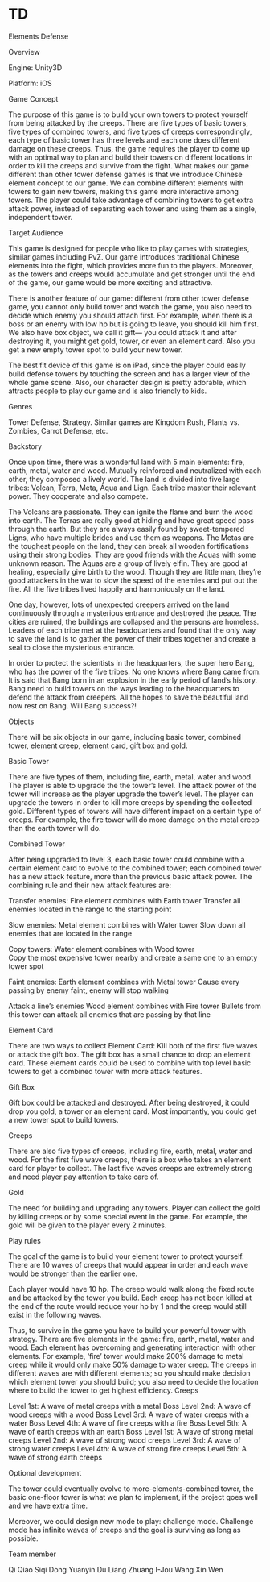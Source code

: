 # TD
Elements Defense

Overview

Engine: Unity3D

Platform: iOS

Game Concept

The purpose of this game is to build your own towers to protect yourself from being attacked by the creeps. There are five types of basic towers, five types of combined towers, and five types of creeps correspondingly, each type of basic tower has three levels and each one does different damage on these creeps. Thus, the game requires the player to come up with an optimal way to plan and build their towers on different locations in order to kill the creeps and survive from the fight. What makes our game different than other tower defense games is that we introduce Chinese element concept to our game. We can combine different elements with towers to gain new towers, making this game more interactive among towers. The player could take advantage of combining towers to get extra attack power, instead of separating each tower and using them as a single, independent tower.

Target Audience

This game is designed for people who like to play games with strategies, similar games including PvZ. Our game introduces traditional Chinese elements into the fight, which provides more fun to the players.  Moreover, as the towers and creeps would accumulate and get stronger until the end of the game, our game would be more exciting and attractive. 

There is another feature of our game: different from other tower defense game, you cannot only build tower and watch the game, you also need to decide which enemy you should attach first. For example, when there is a boss or an enemy with low hp but is going to leave, you should kill him first. We also have box object, we call it gift— you could attack it and after destroying it, you might get gold, tower, or even an element card. Also you get a new empty tower spot to build your new tower. 


The best fit device of this game is on iPad, since the player could easily build defense towers by touching the screen and has a larger view of the whole game scene. Also, our character design is pretty adorable, which attracts people to play our game and is also friendly to kids.

Genres

Tower Defense, Strategy. Similar games are Kingdom Rush, Plants vs. Zombies, Carrot Defense, etc.


Backstory

Once upon time, there was a wonderful land with 5 main elements: fire, earth, metal, water and wood. Mutually reinforced and neutralized with each other, they composed a lively world. The land is divided into five large tribes: Volcan, Terra, Meta, Aqua and Lign. Each tribe master their relevant power. They cooperate and also compete. 

The Volcans are passionate. They can ignite the flame and burn the wood into earth. The Terras are really good at hiding and have great speed pass through the earth. But they are always easily found by sweet-tempered Ligns, who have multiple brides and use them as weapons. The Metas are the toughest people on the land, they can break all wooden fortifications using their strong bodies. They are good friends with the Aquas with some unknown reason. The Aquas are a group of lively elfin. They are good at healing, especially give birth to the wood. Though they are little man, they’re good attackers in the war to slow the speed of the enemies and put out the fire. All the five tribes lived happily and harmoniously on the land.

One day, however, lots of unexpected creepers arrived on the land continuously through a mysterious entrance and destroyed the peace. The cities are ruined, the buildings are collapsed and the persons are homeless. Leaders of each tribe met at the headquarters and found that the only way to save the land is to gather the power of their tribes together and create a seal to close the mysterious entrance.

In order to protect the scientists in the headquarters, the super hero Bang, who has the power of the five tribes. No one knows where Bang came from. It is said that Bang born in an explosion in the early period of land’s history. Bang need to build towers on the ways leading to the headquarters to defend the attack from creepers. All the hopes to save the beautiful land now rest on Bang. Will Bang success?!

Objects 

There will be six objects in our game, including  basic tower, combined tower, element creep, element card, gift box and gold.

Basic Tower

There are five types of them, including fire, earth, metal, water and wood. The player is able to upgrade the the tower’s level. The attack power of the tower will increase as the player upgrade the tower’s level. The player can upgrade the towers in order to kill more creeps by spending the collected gold. Different types of towers will have different impact on a certain type of creeps. For example, the fire tower will do more damage on the metal creep than the earth tower will do.

Combined Tower

After being upgraded to level 3, each basic tower could combine with a certain element card to evolve to the combined tower; each combined tower has a new attack feature, more than the previous basic attack power. The combining rule and their new attack features are:

Transfer enemies:
Fire element combines with Earth tower
Transfer all enemies located in the range to the starting point

Slow enemies:
Metal element combines with Water tower
Slow down all enemies that are located in the range

Copy towers:
Water element combines with Wood tower	
Copy the most expensive tower nearby and create a same one to an empty tower spot

Faint enemies:
Earth element combines with Metal tower
Cause every passing by enemy faint, enemy will stop walking

Attack a line’s enemies
Wood element combines with Fire tower
Bullets from this tower can attack all enemies that are passing by that line

Element Card

There are two ways to collect Element Card: Kill both of the first five waves or attack the gift box. The gift box has a small chance to drop an element card. These element cards could be used to combine with top level basic towers to get a combined tower with more attack features.

Gift Box

Gift box could be attacked and destroyed. After being destroyed, it could drop you gold, a tower or an element card. Most importantly, you could get a new tower spot to build towers.

Creeps

There are also five types of creeps, including  fire, earth, metal, water and wood. For the first five wave creeps, there is a box who takes an element card for player to collect. The last five waves creeps are extremely strong and need player pay attention to take care of.

Gold

The need for building and upgrading any towers. Player can collect the gold by killing creeps or by some special event in the game. For example, the gold will be given to the player every 2 minutes. 


Play rules

The goal of the game is to build your element tower to protect yourself. There are 10 waves of creeps that would appear in order and each wave would be stronger than the earlier one. 

Each player would have 10 hp. The creep would walk along the fixed route and be attacked by the tower you build. Each creep has not been killed at the end of the route would reduce your hp by 1 and the creep would still exist in the following waves. 

Thus, to survive in the game you have to build your powerful tower with strategy. There are five elements in the game: fire, earth, metal, water and wood. Each element has overcoming and generating interaction with other elements. For example, ‘fire’ tower would make 200% damage to metal creep while it would only make 50% damage to water creep. The creeps in different waves are with different elements; so you should make decision which element tower you should build; you also need to decide the location where to build the tower to get highest efficiency. 
Creeps

Level 1st: A wave of metal creeps with a metal Boss
Level 2nd: A wave of wood creeps with a wood Boss
Level 3rd: A wave of water creeps with a water Boss
Level 4th: A wave of fire creeps with a fire Boss
Level 5th: A wave of earth creeps with an earth Boss
Level 1st: A wave of strong metal creeps 
Level 2nd: A wave of strong wood creeps
Level 3rd: A wave of strong water creeps
Level 4th: A wave of strong fire creeps
Level 5th: A wave of strong earth creeps


Optional development

The tower could eventually evolve to more-elements-combined tower, the basic one-floor tower is what we plan to implement, if the project goes well and we have extra time. 

Moreover, we could design new mode to play: challenge mode. Challenge mode has infinite waves of creeps and the goal is surviving as long as possible.


Team member

Qi Qiao
Siqi Dong
Yuanyin Du
Liang Zhuang
I-Jou Wang
Xin Wen




